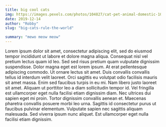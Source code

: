 ```yaml
---
title: big cool cats
img: https://images.pexels.com/photos/104827/cat-pet-animal-domestic-104827.jpeg?auto=compress&cs=tinysrgb&dpr=1&w=400
date: 2019-12-14
author: "Robby"
slug: "big-cats-rule-the-world"

summary: "mewo meow meow"
---
```


Lorem ipsum dolor sit amet, consectetur adipiscing elit, sed do eiusmod tempor incididunt ut labore et dolore magna aliqua. Consequat nisl vel pretium lectus quam id leo. Sed sed risus pretium quam vulputate dignissim suspendisse. Dolor magna eget est lorem ipsum. At erat pellentesque adipiscing commodo. Ut ornare lectus sit amet. Duis convallis convallis tellus id interdum velit laoreet. Orci sagittis eu volutpat odio facilisis mauris sit amet massa. Enim sed faucibus turpis in eu mi. Nam libero justo laoreet sit amet. Aliquam ut porttitor leo a diam sollicitudin tempor id. Vel fringilla est ullamcorper eget nulla facilisi etiam dignissim diam. Nec ultrices dui sapien eget mi proin. Tortor dignissim convallis aenean et. Maecenas pharetra convallis posuere morbi leo urna. Sagittis id consectetur purus ut faucibus pulvinar elementum. Vulputate sapien nec sagittis aliquam malesuada. Sed viverra ipsum nunc aliquet. Est ullamcorper eget nulla facilisi etiam dignissim.
